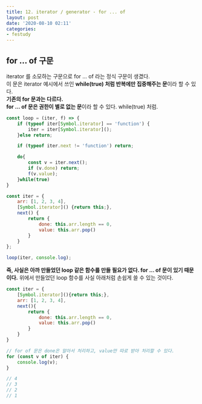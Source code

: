 ```yaml
---
title: 12. iterator / generator - for ... of
layout: post
date: '2020-08-10 02:11'
categories:
- festudy
---
```


## for ... of 구문

iterator 를 소모하는 구문으로 for ... of 라는 정식 구문이 생겼다.  
이 문은 iterator 예시에서 쓰인 **while(true) 처럼 반복에만 집중해주는 문**이라 할 수 있다.  
**기존의 for 문과는 다르다.**  
**for ... of 문은 권한이 별로 없는 문**이라 할 수 있다. while(true) 처럼.

```javascript
const loop = (iter, f) => {
    if (typeof iter[Symbol.iterator] == 'function') {
        iter = iter[Symbol.iterator]();
    }else return;

    if (typeof iter.next != 'function') return;

    do{
        const v = iter.next();
        if (v.done) return; 
        f(v.value); 
    }while(true)
}

const iter = {
    arr: [1, 2, 3, 4],
    [Symbol.iterator]() {return this;},
    next() {
        return {
            done: this.arr.length == 0,
            value: this.arr.pop()
        }
    }
};

loop(iter, console.log);
```

**즉, 사실은 아까 만들었던 loop 같은 함수를 만들 필요가 없다. for ... of 문이 있기 때문이다.**
위에서 만들었던 loop 함수를 사실 아래처럼 손쉽게 쓸 수 있는 것이다.

```javascript
const iter = {
    [Symbol.iterator](){return this;},
    arr: [1, 2, 3, 4],
    next(){
        return {
            done: this.arr.length == 0,
            value: this.arr.pop()
        }
    }
}

// for of 문은 done은 알아서 처리하고, value만 따로 받아 처리할 수 있다.
for (const v of iter) {
    console.log(v);
}

// 4
// 3
// 2
// 1
```

